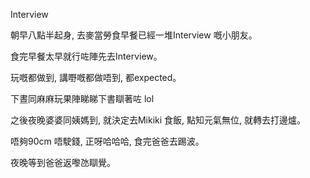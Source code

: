 Interview

朝早八點半起身, 去麥當勞食早餐已經一堆Interview 嘅小朋友。

食完早餐太早就行咗陣先去Interview。

玩嘅都做到, 講嘢嘅都做唔到, 都expected。

下晝同麻麻玩果陣睇睇下書瞓著咗 lol

之後夜晚婆婆同姨媽到, 就決定去Mikiki 食飯, 點知元氣無位, 就轉去打邊爐。

唔夠90cm 唔駛錢, 正呀哈哈哈, 食完爸爸去踢波。

夜晚等到爸爸返嚟氹瞓覺。
